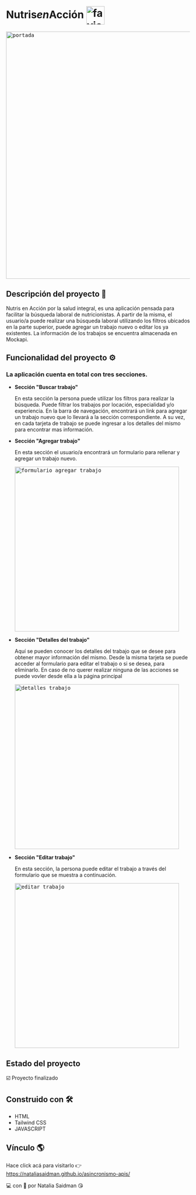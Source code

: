# Nutris*en*Acción <img src="https://user-images.githubusercontent.com/107443979/207431412-9626c305-0c96-401f-8793-8e833e0f0186.png" alt="favicon" width="50" height="50" align="center"/> 

<kbd><img src="https://user-images.githubusercontent.com/107443979/207431914-0393bb34-c429-4dfa-93c5-ee7962c7dd42.png" alt="portada" width="675" heigth="480"/></kbd>

## Descripción del proyecto 📌
Nutris en Acción por la salud integral, es una aplicación pensada para facilitar la búsqueda laboral de nutricionistas. A partir de la misma, el usuario/a puede realizar una búsqueda laboral utilizando los filtros ubicados en la parte superior, puede agregar un trabajo nuevo o editar los ya existentes. La información de los trabajos se encuentra almacenada en Mockapi.

## Funcionalidad del proyecto ⚙️
### La aplicación cuenta en total con tres secciones.

- **Sección "Buscar trabajo"**
    
   En esta sección la persona puede utilizar los filtros para realizar la búsqueda. Puede filtrar los trabajos por locación, especialidad y/o experiencia.
   En la barra de navegación, encontrará un link para agregar un trabajo nuevo que lo llevará a la sección correspondiente. 
   A su vez, en cada tarjeta de trabajo se puede ingresar a los detalles del mismo para encontrar mas información. 
   
- **Sección "Agregar trabajo"**
   
   En esta sección el usuario/a encontrará un formulario para rellenar y agregar un trabajo nuevo.
   
   <kbd><img src="https://user-images.githubusercontent.com/107443979/207435963-6ef0698f-cb44-46bb-8199-715244d20e87.png" alt="formulario agregar trabajo" width="450" heigth="325"/></kbd>
   
- **Sección "Detalles del trabajo"**
   
   Aquí se pueden conocer los detalles del trabajo que se desee para obtener mayor información del mismo. Desde la misma tarjeta se puede acceder al formulario para editar el trabajo o si se desea, para eliminarlo. En caso de no querer realizar ninguna de las acciones se puede vovler desde ella a la página principal
   
    <kbd><img src="https://user-images.githubusercontent.com/107443979/207437524-ad1dff50-faef-4a60-9e08-5acbdb99532b.png" alt="detalles trabajo" width="450" heigth="325"/></kbd>
   
- **Sección "Editar trabajo"**
    
    En esta sección, la persona puede editar el trabajo a través del formulario que se muestra a continuación.
    
     <kbd><img src="https://user-images.githubusercontent.com/107443979/207438879-0d3effb2-ad9b-4f93-8440-32546e41d556.png" alt="editar trabajo" width="450" heigth="325"/></kbd>

## Estado del proyecto 
☑️ Proyecto finalizado

## Construido con 🛠
- HTML
- Tailwind CSS
- JAVASCRIPT    

## Vínculo 🌎
Hace click acá para visitarlo 👉 https://nataliasaidman.github.io/asincronismo-apis/         
     
💻 con &#128154; por Natalia Saidman 😘
    

